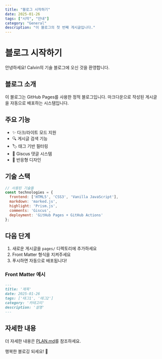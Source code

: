 ```yaml
---
title: "블로그 시작하기"
date: 2025-01-26
tags: ["시작", "안내"]
category: "General"
description: "이 블로그의 첫 번째 게시글입니다."
---
```


# 블로그 시작하기

안녕하세요! Calvin의 기술 블로그에 오신 것을 환영합니다.

## 블로그 소개

이 블로그는 GitHub Pages를 사용한 정적 블로그입니다. 마크다운으로 작성된 게시글을 자동으로 배포하는 시스템입니다.

## 주요 기능

- ✨ 다크/라이트 모드 지원
- 🔍 게시글 검색 기능
- 🏷️ 태그 기반 필터링
- 💬 Giscus 댓글 시스템
- 📱 반응형 디자인

## 기술 스택

```javascript
// 사용된 기술들
const technologies = {
  frontend: ['HTML5', 'CSS3', 'Vanilla JavaScript'],
  markdown: 'marked.js',
  highlight: 'Prism.js',
  comments: 'Giscus',
  deployment: 'GitHub Pages + GitHub Actions'
};
```

## 다음 단계

1. 새로운 게시글을 `pages/` 디렉토리에 추가하세요
2. Front Matter 형식을 지켜주세요
3. 푸시하면 자동으로 배포됩니다!

### Front Matter 예시

```markdown
---
title: '제목'
date: 2025-01-26
tags: ['태그1', '태그2']
category: '카테고리'
description: '설명'
---
```

## 자세한 내용

더 자세한 내용은 [PLAN.md](../docs/PLAN.md)를 참조하세요.

행복한 블로깅 되세요! 🎉